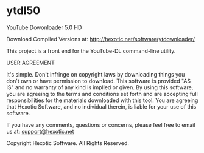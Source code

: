 ytdl50
======

YouTube Dowonloader 5.0 HD

Download Compiled Versions at: http://hexotic.net/software/ytdownloader/

This project is a front end for the YouTube-DL command-line utility.

USER AGREEMENT

It's simple.  Don't infringe on copyright laws by downloading things you don't own
or have permission to download.  This software is provided "AS IS" and no 
warranty of any kind is implied or given.  By using this software, you are agreeing 
to the terms and conditions set forth and are accepting full responsibilities for 
the materials downloaded with this tool.  You are agreeing that Hexotic 
Software, and no individual therein, is liable for your use of this software.

If you have any comments, questions or concerns, please feel free to email us at: 
support@hexotic.net

Copyright Hexotic Software.  All Rights Reserved.


